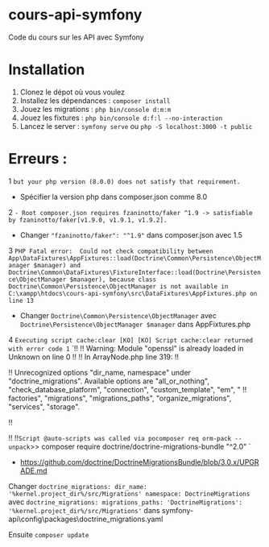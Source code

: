 # cours-api-symfony
Code du cours sur les API avec Symfony

# Installation

1. Clonez le dépot où vous voulez
2. Installez les dépendances : `composer install`
3. Jouez les migrations : `php bin/console d:m:m`
4. Jouez les fixtures : `php bin/console d:f:l --no-interaction`
5. Lancez le server : `symfony serve` ou `php -S localhost:3000 -t public`

# Erreurs :
1
`but your php version (8.0.0) does not satisfy that requirement.`
* Spécifier la version php dans composer.json comme 8.0

2
`- Root composer.json requires fzaninotto/faker ^1.9 -> satisfiable by fzaninotto/faker[v1.9.0, v1.9.1, v1.9.2].`
* Changer `"fzaninotto/faker": "^1.9"` dans composer.json avec 1.5

3
`PHP Fatal error:  Could not check compatibility between App\DataFixtures\AppFixtures::load(Doctrine\Common\Persistence\ObjectManager $manager) and Doctrine\Common\DataFixtures\FixtureInterface::load(Doctrine\Persistence\ObjectManager $manager), because class Doctrine\Common\Persistence\ObjectManager is not available in C:\xampp\htdocs\cours-api-symfony\src\DataFixtures\AppFixtures.php on line 13`
* Changer `Doctrine\Common\Persistence\ObjectManager` avec `Doctrine\Persistence\ObjectManager $manager` dans AppFixtures.php

4
`Executing script cache:clear [KO]
 [KO]
Script cache:clear returned with error code 1`
`!!
!!  Warning: Module "openssl" is already loaded in Unknown on line 0
!!
!!  In ArrayNode.php line 319:
!!  

!!    Unrecognized options "dir_name, namespace" under "doctrine_migrations". Available options are "all_or_nothing", "check_database_platform", "connection", "custom_template", "em", 
"
!!    factories", "migrations", "migrations_paths", "organize_migrations", "services", "storage".

!!  

!!
!!`
Script @auto-scripts was called via pocomposer req orm-pack --unpack
`>> composer require doctrine/doctrine-migrations-bundle "^2.0" `
* https://github.com/doctrine/DoctrineMigrationsBundle/blob/3.0.x/UPGRADE.md

Changer
`doctrine_migrations:
    dir_name: '%kernel.project_dir%/src/Migrations'
    namespace: DoctrineMigrations`
    avec
    `doctrine_migrations:
    migrations_paths:
        'DoctrineMigrations': '%kernel.project_dir%/src/Migrations'`
dans symfony-api\config\packages\doctrine_migrations.yaml

Ensuite `composer update`
